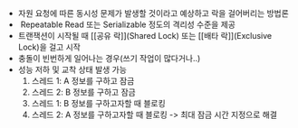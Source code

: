 - 자원 요청에 따른 동시성 문제가 발생할 것이라고 예상하고 락을 걸어버리는 방법론
-  Repeatable Read 또는 Serializable 정도의 격리성 수준을 제공
- 트랜잭션이 시작될 때 [[공유 락]](Shared Lock) 또는 [[배타 락]](Exclusive Lock)을 걸고 시작
- 충돌이 빈번하게 일어나는 경우(쓰기 작업이 많다거나..)
- 성능 저하 및 교착 상태 발생 가능
	1. 스레드 1: A 정보를 구하고 잠금
	2. 스레드 2: B 정보를 구하고 잠금	
	3. 스레드 1: B 정보를 구하고자할 때 블로킹
	4. 스레드 2: A 정보를 구하고자할 때 블로킹
	-> 최대 잠금 시간 지정으로 해결